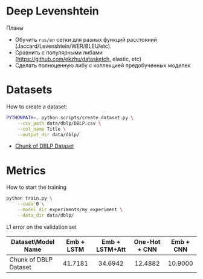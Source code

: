 # Deep Levenshtein

Планы

* Обучить `rus/en` сетки для разных функций расстояний (Jaccard/Levenshtein/WER/BLEU/etc).
* Сравнить с популярными либами (https://github.com/ekzhu/datasketch, elastic, etc)
* Сделать полноценную либу с коллекцией предобученных моделек


# Datasets

How to create a dataset:
```bash
PYTHONPATH=. python scripts/create_dataset.py \
    --csv_path data/dblp/DBLP.csv \
    --col_name Title \
    --output_dir data/dblp/
```

* [Chunk of DBLP Dataset](https://www.kaggle.com/jakboss/chunk-of-dblp-dataset)


# Metrics

How to start the training

```bash
python train.py \
    --cuda 0 \
    --model_dir experiments/my_experiment \
    --data_dir data/dblp/
```


L1 error on the validation set

| Dataset\Model Name 	| Emb + LSTM |Emb + LSTM+Att| One-Hot + CNN | Emb + CNN |
|--------------------	|:----------:|:--------:	|:---------:	|:---------:| 
| Chunk of DBLP Dataset | 41.7181 	 |  34.6942 	|  12.4882     	|  10.9000  |
